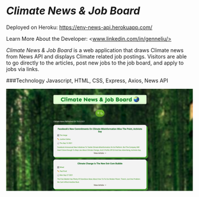 # *Climate News & Job Board*

Deployed on Heroku: <https://env-news-api.herokuapp.com/>

Learn More About the Developer: <www.linkedin.com/in/genneliu/>



 *Climate News & Job Board* is a web application that draws Climate news from News API and displays Climate related job postings. Visitors are able to go directly to the articles, post new jobs to the job board, and apply to jobs via links. 


###Technology 
Javascript, HTML, CSS, Express, Axios, News API

![Displayed Articles in Light Mode](lightarticles.png)